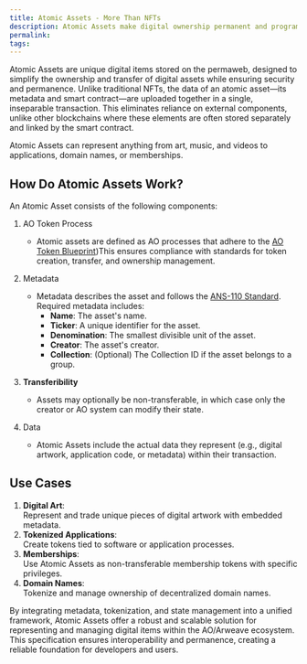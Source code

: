 ```yaml
---
title: Atomic Assets - More Than NFTs
description: Atomic Assets make digital ownership permanent and programmable on Arweave and AO.
permalink: 
tags:
---
```


Atomic Assets are unique digital items stored on the permaweb, designed to simplify the ownership and transfer of digital assets while ensuring security and permanence. Unlike traditional NFTs, the data of an atomic asset—its metadata and smart contract—are uploaded together in a single, inseparable transaction. This eliminates reliance on external components, unlike other blockchains where these elements are often stored separately and linked by the smart contract.

Atomic Assets can represent anything from art, music, and videos to applications, domain names, or memberships.

## How Do Atomic Assets Work?

An Atomic Asset consists of the following components:

1. AO Token Process

   - Atomic assets are defined as AO processes that adhere to the [AO Token Blueprint](https://cookbook_ao.arweave.net/guides/aos/blueprints/token.html))This ensures compliance with standards for token creation, transfer, and ownership management.

2. Metadata

   - Metadata describes the asset and follows the [ANS-110 Standard](https://github.com/ArweaveTeam/arweave-standards/blob/master/ans/ANS-110.md). Required metadata includes:
     - **Name**: The asset's name.
     - **Ticker**: A unique identifier for the asset.
     - **Denomination**: The smallest divisible unit of the asset.
     - **Creator**: The asset's creator.
     - **Collection**: (Optional) The Collection ID if the asset belongs to a group.

3. **Transferibility**

   - Assets may optionally be non-transferable, in which case only the creator or AO system can modify their state.

4. Data
   - Atomic Assets include the actual data they represent (e.g., digital artwork, application code, or metadata) within their transaction.

## Use Cases

1. **Digital Art**:  
   Represent and trade unique pieces of digital artwork with embedded metadata.
2. **Tokenized Applications**:  
   Create tokens tied to software or application processes.
3. **Memberships**:  
   Use Atomic Assets as non-transferable membership tokens with specific privileges.
4. **Domain Names**:  
   Tokenize and manage ownership of decentralized domain names.

By integrating metadata, tokenization, and state management into a unified framework, Atomic Assets offer a robust and scalable solution for representing and managing digital items within the AO/Arweave ecosystem. This specification ensures interoperability and permanence, creating a reliable foundation for developers and users.
